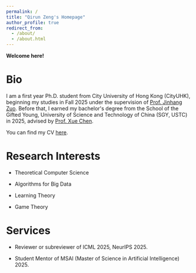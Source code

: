 ```yaml
---
permalink: /
title: "Qirun Zeng's Homepage"
author_profile: true
redirect_from: 
  - /about/
  - /about.html
---
```


**Welcome here!**

Bio
=====

I am a first year Ph.D. student from City University of Hong Kong (CityUHK), beginning my studies in Fall 2025 under the supervision of [Prof. Jinhang Zuo](https://jhzuo.github.io). Before that, I earned my bachelor's degree from the School of the Gifted Young, University of Science and Technology of China (SGY, USTC) in 2025, advised by [Prof. Xue Chen](http://staff.ustc.edu.cn/~xuechen1989/).

You can find my CV [here](https://drive.google.com/file/d/1i6-phTtkAMllyKSA9xCK43dS2P31L6bU/view?usp=share_link).

Research Interests
=====

- Theoretical Computer Science

- Algorithms for Big Data

- Learning Theory

- Game Theory

Services
=====

- Reviewer or subreviewer of ICML 2025, NeurIPS 2025.

- Student Mentor of MSAI (Master of Science in Artificial Intelligence) 2025.